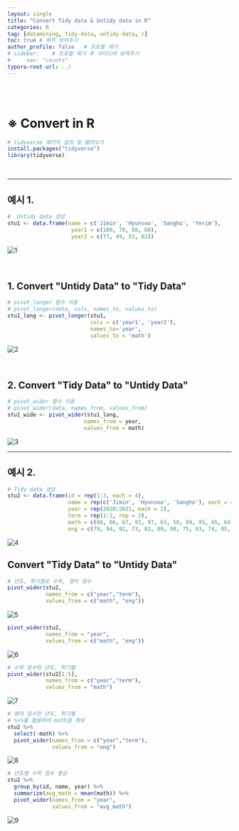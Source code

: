 ```yaml
---
layout: single
title: "Convert Tidy data & Untidy data in R"
categories: R
tag: [datamining, tidy-data, untidy-data, r]
toc: true # 목차 보여주기
author_profile: false   # 프로필 제거
# sidebar:    # 프로필 제거 후 사이드바 보여주기
#     nav: "counts"
typora-root-url: ../
---
```

<br><br>

# ※ Convert in R

```r
# tidyverse 패키지 설치 및 불러오기
install.packages("tidyverse")
library(tidyverse)
```

<br>

---

## 예시 1.

```r
#  Untidy data 생성
stu1 <- data.frame(name = c('Jimin', 'Hyunsoo', 'Sangho', 'Yerim'),
                    year1 = c(100, 70, 80, 60),
                    year2 = c(77, 49, 53, 82))
```

![1]({{site.url}}/images/2024-03-14-r-TidyUntidy/1.JPG)

<br>

## 1. Convert **"Untidy Data"** to **"Tidy Data"**
```r
# pivot_longer 함수 이용
# pivot_longer(data, cols, names_to, values_to)
stu1_long <- pivot_longer(stu1, 
                          cols = c('year1', 'year2'),
                          names_to='year', 
                          values_to = 'math')
```
![2]({{site.url}}/images/2024-03-14-r-TidyUntidy/2.JPG)

<br>

## 2. Convert **"Tidy Data"** to **"Untidy Data"**
```r
# pivot_wider 함수 이용
# pivot_wider(data, names_from, values_from)
stu1_wide <- pivot_wider(stu1_long,
                        names_from = year,
                        values_from = math)
```
![3]({{site.url}}/images/2024-03-14-r-TidyUntidy/3.JPG)

---

## 예시 2.

```r
# Tidy data 생성
stu2 <- data.frame(id = rep(1:3, each = 4),
                   name = rep(c('Jimin', 'Hyunsoo', 'Sangho'), each = 4),
                   year = rep(2020:2021, each = 2),
                   term = rep(1:2, rep = 2),
                   math = c(86, 66, 67, 93, 97, 63, 58, 89, 95, 65, 64, 60),
                   eng = c(79, 84, 92, 73, 82, 89, 90, 75, 83, 74, 95, 71))
```
![4]({{site.url}}/images/2024-03-14-r-TidyUntidy/4.JPG)

## Convert **"Tidy Data"** to **"Untidy Data"**

```r
# 년도, 학기별로 수학, 영어 점수
pivot_wider(stu2, 
            names_from = c("year","term"),
            values_from = c("math", "eng"))
```

![5]({{site.url}}/images/2024-03-14-r-TidyUntidy/5.JPG)

```r
pivot_wider(stu2, 
            names_from = "year",
            values_from = c("math", "eng"))
```

![6]({{site.url}}/images/2024-03-14-r-TidyUntidy/6.JPG)

```r
# 수학 점수만 년도, 학기별
pivot_wider(stu2[1:5], 
            names_from = c("year","term"),
            values_from = "math")
```

![7]({{site.url}}/images/2024-03-14-r-TidyUntidy/7.JPG)

```r
# 영어 점수만 년도, 학기별
# %>%를 활용하여 math열 제외
stu2 %>%
  select(-math) %>%
  pivot_wider(names_from = c("year","term"),
              values_from = "eng")
```

![8]({{site.url}}/images/2024-03-14-r-TidyUntidy/8.JPG)

```r
# 년도별 수학 점수 평균
stu2 %>%
  group_by(id, name, year) %>%
  summarize(avg_math = mean(math)) %>%
  pivot_wider(names_from = "year",
              values_from = "avg_math")
```
![9]({{site.url}}/images/2024-03-14-r-TidyUntidy/9.JPG)